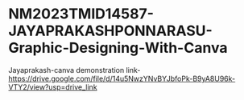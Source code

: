 # NM2023TMID14587-JAYAPRAKASHPONNARASU-Graphic-Designing-With-Canva
Jayaprakash-canva demonstration link-https://drive.google.com/file/d/14u5NwzYNvBYJbfoPk-B9yA8U96k-VTY2/view?usp=drive_link
